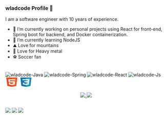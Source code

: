<!--
### Hi there 👋
**wladcode/wladcode** is a ✨ _special_ ✨ repository because its `README.md` (this file) appears on your GitHub profile.

Here are some ideas to get you started:

- 🔭 I’m currently working on ...
- 🌱 I’m currently learning ...
- 👯 I’m looking to collaborate on ...
- 🤔 I’m looking for help with ...
- 💬 Ask me about ...
- 📫 How to reach me: ...
- 😄 Pronouns: ...
- ⚡ Fun fact: ...
-->

### wladcode Profile 👋

I am a software engineer with 10 years of experience.

- 🔭 I’m currently working on personal projects using React for front-end, Spring boot for backend, and Docker containerization.
- 🌱 I’m currently learning NodeJS
- ⛰️ Love for mountains
- 🤘 Love for Heavy metal
- ⚽ Soccer fan


  
 <div style="display: inline_block"><br>
  <img align="center" alt="wladcode-Java" height="30" width="40" src="https://cdn.jsdelivr.net/gh/devicons/devicon/icons/java/java-original.svg">
   <img align="center" alt="wladcode-Spring" height="30" width="40" src="https://cdn.jsdelivr.net/gh/devicons/devicon/icons/spring/spring-original.svg" />
  <img align="center" alt="wladcode-React" height="30" width="40" src="https://cdn.jsdelivr.net/gh/devicons/devicon/icons/react/react-original.svg">
  <img align="center" alt="wladcode-Js" height="30" width="40" src="https://cdn.jsdelivr.net/gh/devicons/devicon/icons/javascript/javascript-original.svg">
  <img align="center" alt="wladcode-HTML" height="30" width="40" src="https://raw.githubusercontent.com/devicons/devicon/master/icons/html5/html5-original.svg">
  <img align="center" alt="wladcode-CSS" height="30" width="40" src="https://raw.githubusercontent.com/devicons/devicon/master/icons/css3/css3-original.svg">
</div>

<br>

<div align="center">
  <a href="https://github.com/wladcode">
  <img height="180em" src="https://github-readme-stats.vercel.app/api/top-langs/?username=wladcode&layout=compact&langs_count=7&theme=dracula"/>
  <img height="180em" src="https://github-readme-stats.vercel.app/api?username=wladcode&show_icons=true&theme=dracula&include_all_commits=true&count_private=true"/>
</div>
  
  ##
 
<div> 
  <a href="https://www.linkedin.com/in/wladimir-lopez/" target="_blank"><img src="https://img.shields.io/badge/-LinkedIn-%230077B5?style=for-the-badge&logo=linkedin&logoColor=white" target="_blank"></a>
  <a href="https://wladdylopez-software.blogspot.com/" target="_blank"><img src="https://img.shields.io/badge/Blogger-FF5722?style=for-the-badge&logo=blogger&logoColor=white" target="_blank"></a>
  <a href = "mailto:warriorwl86@gmail.com"><img src="https://img.shields.io/badge/Gmail-D14836?style=for-the-badge&logo=gmail&logoColor=white" target="_blank"></a>
  
</div>  
